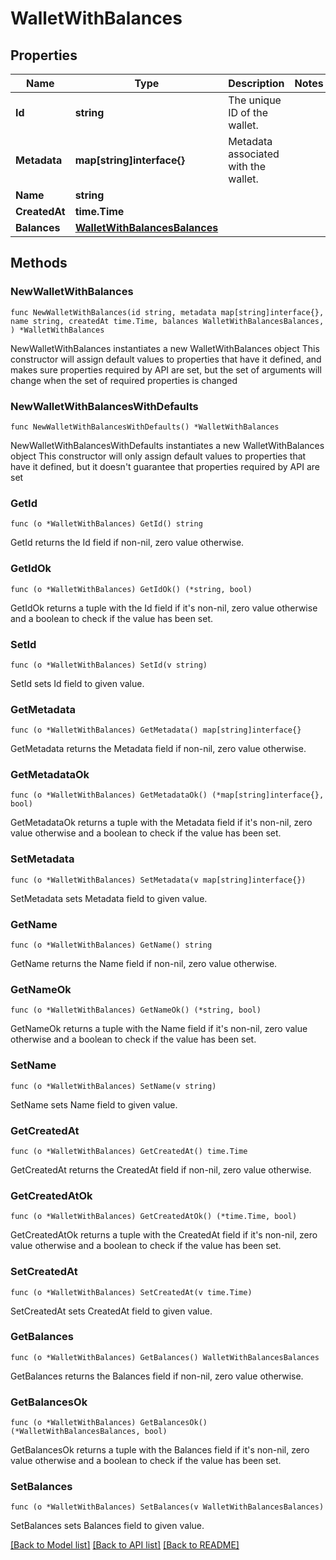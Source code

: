 # WalletWithBalances

## Properties

Name | Type | Description | Notes
------------ | ------------- | ------------- | -------------
**Id** | **string** | The unique ID of the wallet. |
**Metadata** | **map[string]interface{}** | Metadata associated with the wallet. |
**Name** | **string** |  |
**CreatedAt** | **time.Time** |  |
**Balances** | [**WalletWithBalancesBalances**](WalletWithBalancesBalances.md) |  |

## Methods

### NewWalletWithBalances

`func NewWalletWithBalances(id string, metadata map[string]interface{}, name string, createdAt time.Time, balances WalletWithBalancesBalances, ) *WalletWithBalances`

NewWalletWithBalances instantiates a new WalletWithBalances object
This constructor will assign default values to properties that have it defined,
and makes sure properties required by API are set, but the set of arguments
will change when the set of required properties is changed

### NewWalletWithBalancesWithDefaults

`func NewWalletWithBalancesWithDefaults() *WalletWithBalances`

NewWalletWithBalancesWithDefaults instantiates a new WalletWithBalances object
This constructor will only assign default values to properties that have it defined,
but it doesn't guarantee that properties required by API are set

### GetId

`func (o *WalletWithBalances) GetId() string`

GetId returns the Id field if non-nil, zero value otherwise.

### GetIdOk

`func (o *WalletWithBalances) GetIdOk() (*string, bool)`

GetIdOk returns a tuple with the Id field if it's non-nil, zero value otherwise
and a boolean to check if the value has been set.

### SetId

`func (o *WalletWithBalances) SetId(v string)`

SetId sets Id field to given value.


### GetMetadata

`func (o *WalletWithBalances) GetMetadata() map[string]interface{}`

GetMetadata returns the Metadata field if non-nil, zero value otherwise.

### GetMetadataOk

`func (o *WalletWithBalances) GetMetadataOk() (*map[string]interface{}, bool)`

GetMetadataOk returns a tuple with the Metadata field if it's non-nil, zero value otherwise
and a boolean to check if the value has been set.

### SetMetadata

`func (o *WalletWithBalances) SetMetadata(v map[string]interface{})`

SetMetadata sets Metadata field to given value.


### GetName

`func (o *WalletWithBalances) GetName() string`

GetName returns the Name field if non-nil, zero value otherwise.

### GetNameOk

`func (o *WalletWithBalances) GetNameOk() (*string, bool)`

GetNameOk returns a tuple with the Name field if it's non-nil, zero value otherwise
and a boolean to check if the value has been set.

### SetName

`func (o *WalletWithBalances) SetName(v string)`

SetName sets Name field to given value.


### GetCreatedAt

`func (o *WalletWithBalances) GetCreatedAt() time.Time`

GetCreatedAt returns the CreatedAt field if non-nil, zero value otherwise.

### GetCreatedAtOk

`func (o *WalletWithBalances) GetCreatedAtOk() (*time.Time, bool)`

GetCreatedAtOk returns a tuple with the CreatedAt field if it's non-nil, zero value otherwise
and a boolean to check if the value has been set.

### SetCreatedAt

`func (o *WalletWithBalances) SetCreatedAt(v time.Time)`

SetCreatedAt sets CreatedAt field to given value.


### GetBalances

`func (o *WalletWithBalances) GetBalances() WalletWithBalancesBalances`

GetBalances returns the Balances field if non-nil, zero value otherwise.

### GetBalancesOk

`func (o *WalletWithBalances) GetBalancesOk() (*WalletWithBalancesBalances, bool)`

GetBalancesOk returns a tuple with the Balances field if it's non-nil, zero value otherwise
and a boolean to check if the value has been set.

### SetBalances

`func (o *WalletWithBalances) SetBalances(v WalletWithBalancesBalances)`

SetBalances sets Balances field to given value.



[[Back to Model list]](../README.md#documentation-for-models) [[Back to API list]](../README.md#documentation-for-api-endpoints) [[Back to README]](../README.md)
